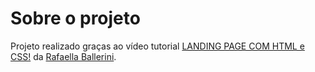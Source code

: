# Sobre o projeto

Projeto realizado graças ao vídeo tutorial [LANDING PAGE COM HTML e CSS!](https://www.youtube.com/watch?v=llF6vD-RljE) da [Rafaella Ballerini](https://github.com/rafaballerini).